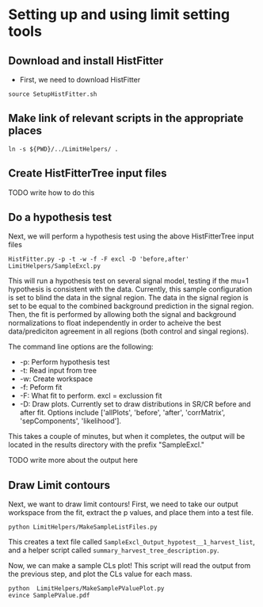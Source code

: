 Setting up and using limit setting tools
========================================

Download and install HistFitter
-------------------------------

- First, we need to download HistFitter

```
source SetupHistFitter.sh
```

Make link of relevant scripts in the appropriate places
-------------------------------------------------------
```
ln -s ${PWD}/../LimitHelpers/ .
```

Create HistFitterTree input files
---------------------------------
TODO write how to do this

Do a hypothesis test
--------------------
Next, we will perform a hypothesis test using the above HistFitterTree input files

```
HistFitter.py -p -t -w -f -F excl -D 'before,after' LimitHelpers/SampleExcl.py
```

This will run a hypothesis test on several signal model, testing if the mu=1 hypothesis is consistent with the data. Currently, this sample configuration is set to blind the data in the signal region. The data in the signal region is set to be equal to the combined background prediction in the signal region. Then, the fit is performed by allowing both the signal and background normalizations to float independently in order to acheive the best data/prediciton agreement in all regions (both control and singal regions).

The command line options are the following:

- -p: Perform hypothesis test
- -t: Read input from tree
- -w: Create workspace
- -f: Peform fit
- -F: What fit to perform. excl = exclussion fit
- -D: Draw plots. Currently set to draw distributions in SR/CR before and after fit. Options include ['allPlots', 'before', 'after', 'corrMatrix', 'sepComponents', 'likelihood'].

This takes a couple of minutes, but  when it  completes, the output will be located in the results directory with the prefix "SampleExcl." 

TODO write more about the output here

Draw Limit contours
-------------------
Next, we want to draw limit contours! First, we need to take our output workspace from the fit, extract the p values, and place them into a test file.

```
python LimitHelpers/MakeSampleListFiles.py
```

This creates a text file called ```SampleExcl_Output_hypotest__1_harvest_list```, and a helper script called ```summary_harvest_tree_description.py```. 

Now, we can make a sample CLs plot! This script will read the output from the previous step, and plot the CLs value for each mass.
```
python  LimitHelpers/MakeSamplePValuePlot.py
evince SamplePValue.pdf
```

